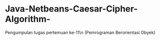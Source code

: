 # Java-Netbeans-Caesar-Cipher-Algorithm-
Pengumpulan tugas pertemuan ke-11\n
(Pemrograman Berorientasi Obyek)
